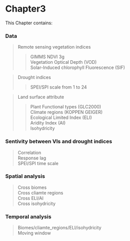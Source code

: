 # Chapter3
This Chapter contains:

### Data
> Remote sensing vegetation indices
>> GIMMS NDVI 3g  
>> Vegetation Optical Depth (VOD)  
>> Solar-Induced chlorophyll Fluorescence (SIF)

> Drought indices  
>> SPEI/SPI scale from 1 to 24 

> Land surface attribute  
>> Plant Functional types (GLC2000)  
>> Climate regions (KOPPEN GEIGER)  
>> Ecological Limited Index (ELI)  
>> Aridity Index (AI)  
>> Isohydricity  
### Sentivity between VIs and drought indices
> Correlation  
> Response lag  
> SPEI/SPI time scale  

### Spatial analysis
> Cross biomes  
> Cross cliamte regions  
> Cross ELI/AI  
> Cross isohydricity  

### Temporal analysis
> Biomes/cliamte_regions/ELI/isohydricity  
> Moving window
